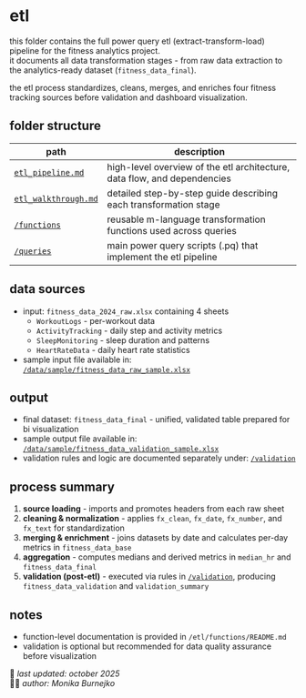 # etl
this folder contains the full power query etl (extract-transform-load) pipeline for the fitness analytics project.  
it documents all data transformation stages - from raw data extraction to the analytics-ready dataset (`fitness_data_final`).

the etl process standardizes, cleans, merges, and enriches four fitness tracking sources before validation and dashboard visualization.

## folder structure
| path | description |
|------|--------------|
| [`etl_pipeline.md`](etl_pipeline.md) | high-level overview of the etl architecture, data flow, and dependencies |
| [`etl_walkthrough.md`](etl_walkthrough.md) | detailed step-by-step guide describing each transformation stage |
| [`/functions`](functions) | reusable m-language transformation functions used across queries |
| [`/queries`](queries) | main power query scripts (.pq) that implement the etl pipeline |

## data sources
- input: `fitness_data_2024_raw.xlsx` containing 4 sheets  
  - `WorkoutLogs` - per-workout data  
  - `ActivityTracking` - daily step and activity metrics  
  - `SleepMonitoring` - sleep duration and patterns  
  - `HeartRateData` - daily heart rate statistics  
- sample input file available in: [`/data/sample/fitness_data_raw_sample.xlsx`](../data/sample/fitness_data_raw_sample.xlsx)

## output
- final dataset: `fitness_data_final` - unified, validated table prepared for bi visualization  
- sample output file available in: [`/data/sample/fitness_data_validation_sample.xlsx`](../data/sample/fitness_data_validation_sample.xlsx)  
- validation rules and logic are documented separately under: [`/validation`](../validation)

## process summary
1. **source loading** - imports and promotes headers from each raw sheet  
2. **cleaning & normalization** - applies `fx_clean`, `fx_date`, `fx_number`, and `fx_text` for standardization  
3. **merging & enrichment** - joins datasets by date and calculates per-day metrics in `fitness_data_base`  
4. **aggregation** - computes medians and derived metrics in `median_hr` and `fitness_data_final`  
5. **validation (post-etl)** - executed via rules in [`/validation`](../validation), producing `fitness_data_validation` and `validation_summary`

## notes
- function-level documentation is provided in `/etl/functions/README.md`  
- validation is optional but recommended for data quality assurance before visualization

📅 *last updated: october 2025*  
👩‍💻 *author: Monika Burnejko*
